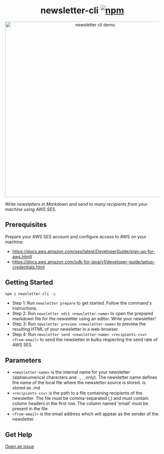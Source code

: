 <h1 align="center">
  newsletter-cli
  <a href="https://www.npmjs.org/package/newsletter-cli"><img src="https://img.shields.io/npm/v/newsletter-cli.svg?style=flat" alt="npm"></a>
</h1>
<p align="center">
  <img src="https://raw.githubusercontent.com/OrKoN/newsletter-cli/master/demo.svg" width="572" alt="newsletter cli demo">
</p>

*Write newsletters in Markdown and send to many recipients from your machine using AWS SES.*

## Prerequisites

Prepare your AWS SES account and configure access to AWS on your machine:

 - https://docs.aws.amazon.com/ses/latest/DeveloperGuide/sign-up-for-aws.html) 
 - https://docs.aws.amazon.com/sdk-for-java/v1/developer-guide/setup-credentials.html

## Getting Started

```sh
npm i newsletter-cli -g
```

- Step 1: Run `newsletter prepare` to get started. Follow the command's instructions.
- Step 2: Run `newsletter edit <newsletter-name>` to open the prepared markdown file for the newsletter using an editor. Write your newsletter!
- Step 3: Run `newsletter preview <newsletter-name>` to preview the resulting HTML of your newsletter in a web-browser.
- Step 4: Run `newsletter send <newsletter-name> <recipients-csv> <from-email>` to send the newsletter in bulks respecting the send rate of AWS SES.

## Parameters

- `<newsletter-name>` is the internal name for your newsletter (alphanumerical characters and `-`, `_` only). 
    The newsletter name defines the name of the local file where the newsletter source is stored. 
    <newsletter-name> is stored as <newsletter-name>.md
- `<recipients-csv>` is the path to a file containing recipients of the newsletter. 
    The file must be comma-separated (,) and must contain column headers in the first row. 
    The column named 'email' must be present in the file
- `<from-email>` is the email address which will appear as the sender of the newsletter.

## Get Help

[Open an issue](https://github.com/orkon/newsletter-cli/issues)
